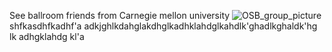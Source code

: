 See ballroom friends from Carnegie mellon university
![OSB_group_picture](https://user-images.githubusercontent.com/66021647/213742375-f00a8adf-21dd-4c02-a0f2-0a67108efaa0.JPGkl)shfkasdhfkadhf'a
adkjghlkdahglakdhglkadhklahdglkahdlk'ghadlkghaldk'hg lk adhgklahdg kl'a

